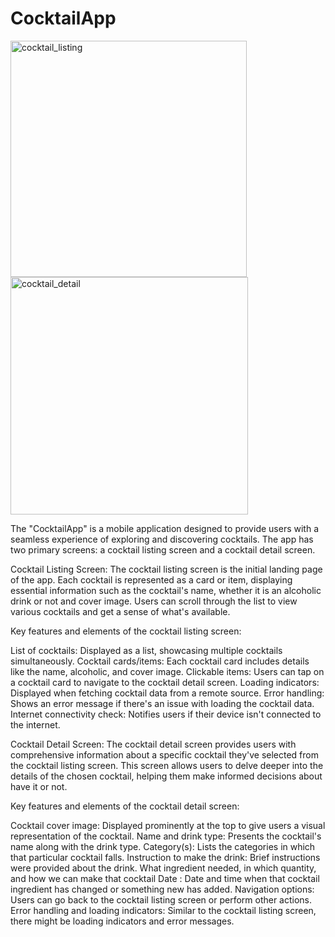 # CocktailApp
<img width="378" alt="cocktail_listing" src="https://github.com/manchanda2612/CocktailApp/assets/13693987/d241f212-c4e6-41c5-b528-a368ad52ad58"> <img width="380" alt="cocktail_detail" src="https://github.com/manchanda2612/CocktailApp/assets/13693987/105dbc65-65e3-4d6f-a0e0-4b8f835b3307">

The "CocktailApp" is a mobile application designed to provide users with a seamless experience of exploring and discovering cocktails. The app has two primary screens: a cocktail listing screen and a cocktail detail screen.

Cocktail Listing Screen:
The cocktail listing screen is the initial landing page of the app. Each cocktail is represented as a card or item, displaying essential information such as the cocktail's name, whether it is an alcoholic drink or not and cover image. Users can scroll through the list to view various cocktails and get a sense of what's available.

Key features and elements of the cocktail listing screen:

List of cocktails: Displayed as a list, showcasing multiple cocktails simultaneously.
Cocktail cards/items: Each cocktail card includes details like the name, alcoholic, and cover image.
Clickable items: Users can tap on a cocktail card to navigate to the cocktail detail screen.
Loading indicators: Displayed when fetching cocktail data from a remote source.
Error handling: Shows an error message if there's an issue with loading the cocktail data.
Internet connectivity check: Notifies users if their device isn't connected to the internet.

Cocktail Detail Screen:
The cocktail detail screen provides users with comprehensive information about a specific cocktail they've selected from the cocktail listing screen. This screen allows users to delve deeper into the details of the chosen cocktail, helping them make informed decisions about have it or not.

Key features and elements of the cocktail detail screen:

Cocktail cover image: Displayed prominently at the top to give users a visual representation of the cocktail.
Name and drink type: Presents the cocktail's name along with the drink type.
Category(s): Lists the categories in which that particular cocktail falls.
Instruction to make the drink: Brief instructions were provided about the drink. What ingredient needed, in which quantity, and how we can make that cocktail
Date : Date and time when that cocktail ingredient has changed or something new has added.
Navigation options: Users can go back to the cocktail listing screen or perform other actions.
Error handling and loading indicators: Similar to the cocktail listing screen, there might be loading indicators and error messages.

